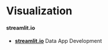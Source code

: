 # Visualization 

#### streamlit.io
* [**streamlit.io**](https://streamlit.io/) Data App Development